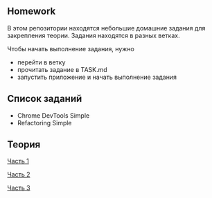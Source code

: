 ## Homework

В этом репозитории находятся небольшие домашние задания для закрепления теории.
Задания находятся в разных ветках.

Чтобы начать выполнение задания, нужно
- перейти в ветку
- прочитать задание в TASK.md
- запустить приложение и начать выполнение задания

## Список заданий

- Chrome DevTools Simple
- Refactoring Simple

## Теория

[Часть 1][notion1]

[Часть 2][notion2]

[Часть 3][notion3]

[notion1]: https://cultured-ozraraptor-779.notion.site/TCB-frontend-c9c15216e80e4963b0daeef00cef8fda
[notion2]: https://cultured-ozraraptor-779.notion.site/TCB-frontend-2-991049cd2a2e455994a199e23170ce5e
[notion3]: https://cultured-ozraraptor-779.notion.site/TCB-frontend-3-d34b09eec31e47a68d1fcb407e339aec

